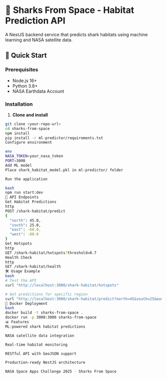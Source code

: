 # 🦈 Sharks From Space - Habitat Prediction API

A NestJS backend service that predicts shark habitats using machine learning and NASA satellite data.

## 🚀 Quick Start

### Prerequisites
- Node.js 16+
- Python 3.8+
- NASA Earthdata Account

### Installation

1. **Clone and install**
```bash
git clone <your-repo-url>
cd sharks-from-space
npm install
pip install -r ml-predictor/requirements.txt
Configure environment

env
NASA_TOKEN=your_nasa_token
PORT=3000
Add ML model
Place shark_habitat_model.pkl in ml-predictor/ folder

Run the application

bash
npm run start:dev
📡 API Endpoints
Get Habitat Predictions
http
POST /shark-habitat/predict
{
  "north": 45.0,
  "south": 25.0, 
  "east": -60.0,
  "west": -80.0
}
Get Hotspots
http
GET /shark-habitat/hotspots?threshold=0.7
Health Check
http
GET /shark-habitat/health
🛠 Usage Example
bash
# Test the API
curl "http://localhost:3000/shark-habitat/hotspots"

# Get predictions for specific region
curl "http://localhost:3000/shark-habitat/predict?north=45&south=25&east=-60&west=-80"
🐳 Docker Deployment
bash
docker build -t sharks-from-space .
docker run -p 3000:3000 sharks-from-space
📊 Features
ML-powered shark habitat predictions

NASA satellite data integration

Real-time habitat monitoring

RESTful API with GeoJSON support

Production-ready NestJS architecture

NASA Space Apps Challenge 2025 - Sharks From Space
